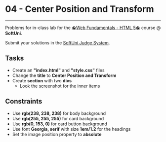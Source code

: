 # 04 - Center Position and Transform
------
Problems for in-class lab for the [�Web Fundamentals - HTML 5�](https://softuni.bg/trainings/2265/web-fundamentals-html5-january-2019/) course @ **SoftUni**.

Submit your solutions in the [SoftUni Judge System](https://judge.softuni.bg/Contests/1237/Position-and-Float).

## Tasks
 * Create an **"index.html"** and **"style.css"** files
 * Change the **title** to **Center Position and Transform** 
 * Create **section** with two **divs**
	* Look the screenshot for the inner items
	
## Constraints
 * Use **rgb(238, 238, 238)** for body background
 * Use **rgb(255, 255, 255)** for card background
 * Use **rgb(0, 153, 0)** for card button background
 * Use font **Georgia, serif** with size **1em/1.2** for the headings
 * Set the image position property to **absolute**